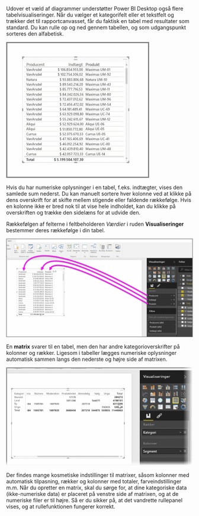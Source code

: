 Udover et væld af diagrammer understøtter Power BI Desktop også flere tabelvisualiseringer. Når du vælger et kategorifelt eller et tekstfelt og trækker det til rapportcanvasset, får du faktisk en tabel med resultater som standard. Du kan rulle op og ned gennem tabellen, og som udgangspunkt sorteres den alfabetisk.

![](media/3-6-create-tables-matrixes/3-6_1.png)

Hvis du har numeriske oplysninger i en tabel, f.eks. indtægter, vises den samlede sum nederst. Du kan manuelt sortere hver kolonne ved at klikke på dens overskrift for at skifte mellem stigende eller faldende rækkefølge. Hvis en kolonne ikke er bred nok til at vise hele indholdet, kan du klikke på overskriften og trække den sidelæns for at udvide den.

Rækkefølgen af felterne i feltbeholderen *Værdier* i ruden **Visualiseringer** bestemmer deres rækkefølge i din tabel.

![](media/3-6-create-tables-matrixes/3-6_2.png)

En **matrix** svarer til en tabel, men den har andre kategorioverskrifter på kolonner og rækker. Ligesom i tabeller lægges numeriske oplysninger automatisk sammen langs den nederste og højre side af matrixen.

![](media/3-6-create-tables-matrixes/3-6_3.png)

Der findes mange kosmetiske indstillinger til matrixer, såsom kolonner med automatisk tilpasning, rækker og kolonner med totaler, farveindstillinger m.m. Når du opretter en matrix, skal du sørge for, at dine kategoriske data (ikke-numeriske data) er placeret på venstre side af matrixen, og at de numeriske filer er til højre. Så er du sikker på, at det vandrette rullepanel vises, og at rullefunktionen fungerer korrekt.

